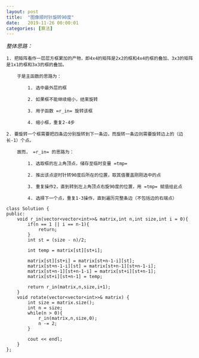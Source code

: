 ```yaml
---
layout: post
title:  "图像顺时针旋转90度"
date:   2019-11-26 00:00:01
categories: [算法]
---
```


*整体思路：*

	1. 把矩阵看作一层层方框累加的产物，即4x4的矩阵是2x2的框和4x4的框的叠加、3x3的矩阵是1x1的框和3x3的框的叠加。

		于是主函数的思路为：

			1. 选中最外层的框

			2. 如果框不能继续缩小，结束旋转

			3. 用子函数 =r_in= 旋转该框

			4. 缩小框，重复2-4步

	2. 要旋转一个框需要把四条边分别旋转到下一条边，而旋转一条边则需要旋转边上的（边长-1）个点。
	
		故而， =r_in= 的思路为：

			1. 选取框的左上角顶点，储存至临时变量 =tmp=

			2. 推出该点逆时针转90度后所在的位置，取其值覆盖刚刚选中的点

			3. 重复操作2，直到转到左上角顶点右旋90度的位置，用 =tmp= 赋值给此点

			4. 选择下一个点，重复1-3操作，直到遍历完整条边（不包括边的右端点）


```
class Solution {
public:
    void r_in(vector<vector<int>>& matrix,int n,int size,int i = 0){
        if(n == 1 || i == n-1){
            return;
        }
        int st = (size - n)/2;

        int temp = matrix[st][st+i];

        matrix[st][st+i] = matrix[st+n-1-i][st];
        matrix[st+n-1-i][st] = matrix[st+n-1][st+n-1-i];
        matrix[st+n-1][st+n-1-i] = matrix[st+i][st+n-1];
        matrix[st+i][st+n-1] = temp;

        return r_in(matrix,n,size,i+1);
    }
    void rotate(vector<vector<int>>& matrix) {
        int size = matrix.size();
        int n = size;
        while(n > 0){
            r_in(matrix,n,size,0);
            n -= 2;
        }

        cout << endl;
    }
};
```

